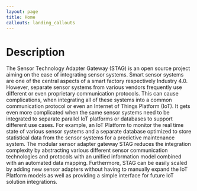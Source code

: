 ```yaml
---
layout: page
title: Home
callouts: landing_callouts
---
```


# Description

The Sensor Technology Adapter Gateway (STAG) is an open source project aiming on the ease of integrating sensor systems. Smart sensor systems are one of the central aspects of a smart factory respectively Industry 4.0. However, separate sensor systems from various vendors frequently use different or even proprietary communication protocols. This can cause complications, when integrating all of these systems into a common communication protocol or even an Internet of Things Platform (IoT). It gets even more complicated when the same sensor systems need to be integrated to separate parallel IoT platforms or databases to support different use cases. For example, an IoT Platform to monitor the real time state of various sensor systems and a separate database optimized to store statistical data from the sensor systems for a predictive maintenance system. The modular sensor adapter gateway STAG reduces the integration complexity by abstracting various different sensor communication technologies and protocols with an unified information model combined with an automated data mapping. Furthermore, STAG can be easily scaled by adding new sensor adapters without having to manually expand the IoT Platform models as well as providing a simple interface for future IoT solution integrations. 
